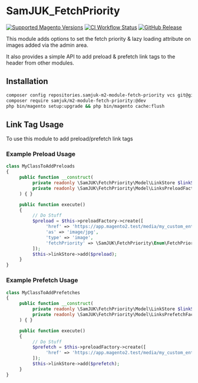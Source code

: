 # SamJUK_FetchPriority

[![Supported Magento Versions](https://img.shields.io/badge/magento-2.4.4%E2%80%932.4.7-orange.svg?logo=magento)](https://github.com/SamJUK/m2-module-fetch-priority/actions/workflows/ci.yml)
[![CI Workflow Status](https://github.com/samjuk/m2-module-fetch-priority/actions/workflows/ci.yml/badge.svg)](https://github.com/SamJUK/m2-module-fetch-priority/actions/workflows/ci.yml)
[![GitHub Release](https://img.shields.io/github/v/release/SamJUK/m2-module-fetch-priority?label=Latest%20Release&logo=github)](https://github.com/SamJUK/m2-module-fetch-priority/releases)

This module adds options to set the fetch priority & lazy loading attribute on images added via the admin area.

It also provides a simple API to add preload & prefetch link tags to the header from other modules.

## Installation
```sh
composer config repositories.samjuk-m2-module-fetch-priority vcs git@github.com:SamJUK/m2-module-fetch-priority.git
composer require samjuk/m2-module-fetch-priority:@dev
php bin/magento setup:upgrade && php bin/magento cache:flush
```

## Link Tag Usage

To use this module to add preload/prefetch link tags

### Example Preload Usage
```php
class MyClassToAddPreloads
{
     public function __construct(
          private readonly \SamJUK\FetchPriority\Model\LinkStore $linkStore,
          private readonly \SamJUK\FetchPriority\Model\LinksPreloadFactory $preloadFactory
     ) { }

     public function execute()
     {
          // Do Stuff
          $preload = $this->preloadFactory->create([
               'href' => 'https://app.magento2.test/media/my_custom_entity/image1.jpg',
               'as' => 'image/jpg',
               'type' => 'image',
               'fetchPriority' => \SamJUK\FetchPriority\Enum\FetchPriority::High
          ]);
          $this->linkStore->add($preload);
     }
}
```


### Example Prefetch Usage
```php
class MyClassToAddPrefetches
{
     public function __construct(
          private readonly \SamJUK\FetchPriority\Model\LinkStore $linkStore,
          private readonly \SamJUK\FetchPriority\Model\LinksPrefetchFactory $preloadFactory
     ) { }

     public function execute()
     {
          // Do Stuff
          $prefetch = $this->preloadFactory->create([
               'href' => 'https://app.magento2.test/media/my_custom_entity/image1.jpg',
          ]);
          $this->linkStore->add($prefetch);
     }
}
```